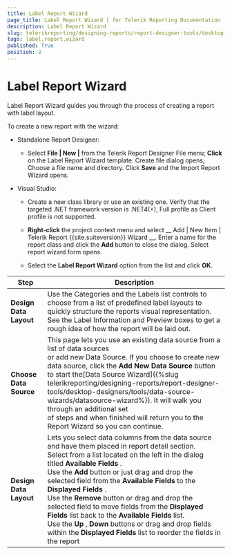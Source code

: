 ```yaml
---
title: Label Report Wizard
page_title: Label Report Wizard | for Telerik Reporting Documentation
description: Label Report Wizard
slug: telerikreporting/designing-reports/report-designer-tools/desktop-designers/tools/report-wizards/label-report-wizard
tags: label,report,wizard
published: True
position: 2
---
```


# Label Report Wizard



Label Report Wizard guides you through the process of creating a report with label layout.

To create a new report with the wizard:       

* Standalone Report Designer:           

   + Select __File | New |__ from the Telerik Report Designer File menu;               __Click__ on the Label Report Wizard template. Create file dialog opens;               Choose a file name and directory. Click __Save__ and the Import Report Wizard opens.               

* Visual Studio:           

   + Create a new class library or use an existing one.                 Verify that the targeted .NET framework version is .NET4(+), Full profile as Client profile is not supported.               

   + __Right-click__ the project context menu and select                 __                   Add | New Item | Telerik Report {{site.suiteversion}} Wizard                 __.                 Enter a name for the report class and click the __Add__ button to close the dialog. Select report wizard form opens.               

   + Select the __Label Report Wizard__ option from the list and click __OK__.               


|  __Step__  |  __Description__  |
| ------ | ------ |
| __Design Data Layout__ |Use the Categories and the Labels list controls to choose from a list of predefined label layouts to quickly structure the reports visual representation.<br/>            See the Label Information and Preview boxes to get a rough idea of how the report will be laid out.|
| __Choose Data Source__ |This page lets you use an existing data source from a list of data sources<br/>            or add new Data Source. If you choose to create new data source, click the __Add New Data Source__ button to start the[Data Source Wizard]({%slug telerikreporting/designing-reports/report-designer-tools/desktop-designers/tools/data-source-wizards/datasource-wizard%}). It will walk you through an additional set<br/>            of steps and when finished will return you to the Report Wizard so you can continue.|
| __Design Data Layout__ |Lets you select data columns from the data source and have them placed in report detail section.<br/>            Select from a list located on the left in the dialog titled __Available Fields__ .<br/>            Use the __Add__ button or just drag and drop the selected field from the __Available Fields__ to the __Displayed Fields__ .<br/>            Use the __Remove__ button or drag and drop the selected field to move fields from the __Displayed Fields__ list back to the __Available Fields__ list.<br/>            Use the __Up__ , __Down__ buttons or drag and drop fields within the __Displayed Fields__ list to reorder the fields in the report|



